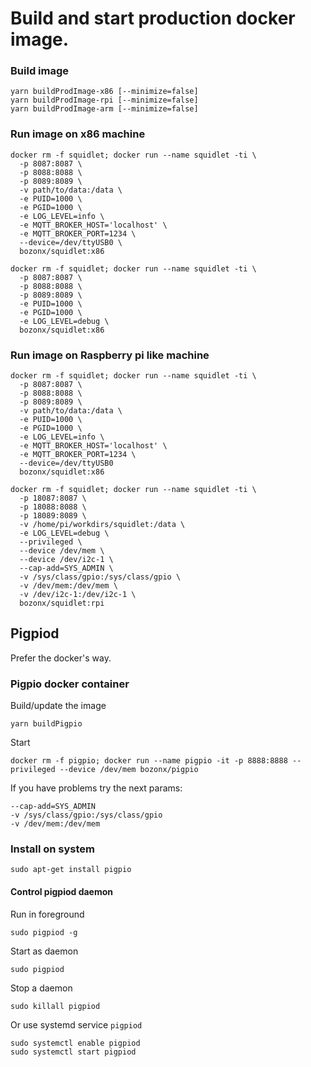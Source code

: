 # Build and start production docker image.

### Build image

    yarn buildProdImage-x86 [--minimize=false]
    yarn buildProdImage-rpi [--minimize=false]
    yarn buildProdImage-arm [--minimize=false]

### Run image on x86 machine

    docker rm -f squidlet; docker run --name squidlet -ti \
      -p 8087:8087 \
      -p 8088:8088 \
      -p 8089:8089 \
      -v path/to/data:/data \
      -e PUID=1000 \
      -e PGID=1000 \
      -e LOG_LEVEL=info \
      -e MQTT_BROKER_HOST='localhost' \
      -e MQTT_BROKER_PORT=1234 \
      --device=/dev/ttyUSB0 \
      bozonx/squidlet:x86

    docker rm -f squidlet; docker run --name squidlet -ti \
      -p 8087:8087 \
      -p 8088:8088 \
      -p 8089:8089 \
      -e PUID=1000 \
      -e PGID=1000 \
      -e LOG_LEVEL=debug \
      bozonx/squidlet:x86

### Run image on Raspberry pi like machine

    docker rm -f squidlet; docker run --name squidlet -ti \
      -p 8087:8087 \
      -p 8088:8088 \
      -p 8089:8089 \
      -v path/to/data:/data \
      -e PUID=1000 \
      -e PGID=1000 \
      -e LOG_LEVEL=info \
      -e MQTT_BROKER_HOST='localhost' \
      -e MQTT_BROKER_PORT=1234 \
      --device=/dev/ttyUSB0
      bozonx/squidlet:x86

    docker rm -f squidlet; docker run --name squidlet -ti \
      -p 18087:8087 \
      -p 18088:8088 \
      -p 18089:8089 \
      -v /home/pi/workdirs/squidlet:/data \
      -e LOG_LEVEL=debug \
      --privileged \
      --device /dev/mem \
      --device /dev/i2c-1 \
      --cap-add=SYS_ADMIN \
      -v /sys/class/gpio:/sys/class/gpio \
      -v /dev/mem:/dev/mem \
      -v /dev/i2c-1:/dev/i2c-1 \
      bozonx/squidlet:rpi

## Pigpiod

Prefer the docker's way.

### Pigpio docker container

Build/update the image

    yarn buildPigpio

Start

    docker rm -f pigpio; docker run --name pigpio -it -p 8888:8888 --privileged --device /dev/mem bozonx/pigpio

If you have problems try the next params:

    --cap-add=SYS_ADMIN
    -v /sys/class/gpio:/sys/class/gpio
    -v /dev/mem:/dev/mem

### Install on system

    sudo apt-get install pigpio

#### Control pigpiod daemon

Run in foreground

    sudo pigpiod -g
 
Start as daemon

    sudo pigpiod

Stop a daemon

    sudo killall pigpiod

Or use systemd service `pigpiod`

    sudo systemctl enable pigpiod
    sudo systemctl start pigpiod
